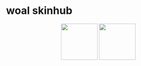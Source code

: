 # woal skinhub
<p align="center">
  <img src="https://a.ppy.sh/11592896"  
       width="100"
       height="100"></a>
  <a href="rudj.md">
  <img src="https://a.ppy.sh/11592896" 
       width="100" 
       height="100"></a>
  <a href="luciano.md">
  <br></br>
</p>
